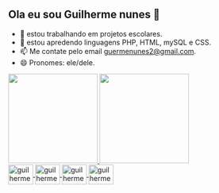 ## Ola eu sou Guilherme nunes 👋

- 🔭 estou trabalhando em projetos escolares.
- 🌱 estou apredendo linguagens PHP, HTML, mySQL e CSS.
- 📫 Me contate pelo email guermenunes2@gmail.com.
- 😄 Pronomes: ele/dele.
<div>
  <a href="https://github.com/guilherme-nunes-x">
 <img height="180em" src="https://github-readme-stats.vercel.app/api?username=guilherme-nunes-x&show_icons=true&theme=tokyonight"/>
 <img height="180em" src="https://github-readme-stats.vercel.app/api/top-langs/?username=guilherme-nunes-x&layout=compact&theme=tokyonight"/>
</div>
<div>
<img align="center" alt="guilherme-html" height="40" width="50" src="https://cdn.jsdelivr.net/gh/devicons/devicon/icons/html5/html5-original.svg"/>
<img align="center" alt="guilherme-html" height="40" width="50" src="https://cdn.jsdelivr.net/gh/devicons/devicon/icons/css3/css3-original.svg"/>
<img align="center" alt="guilherme-html" height="40" width="50" src="https://cdn.jsdelivr.net/gh/devicons/devicon/icons/php/php-original.svg"/>
<img align="center" alt="guilherme-html" height="40" width="50" src="https://cdn.jsdelivr.net/gh/devicons/devicon/icons/mysql/mysql-original.svg"/>
</div>
